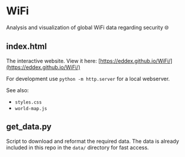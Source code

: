# WiFi
Analysis and visualization of global WiFi data regarding security :globe_with_meridians:

## index.html

The interactive website. View it here: [https://eddex.github.io/WiFi/](https://eddex.github.io/WiFi/)

For development use `python -m http.server` for a local webserver.

See also:
- `styles.css`
- `world-map.js`

## get_data.py

Script to download and reformat the required data. The data is already included in this repo in the `data/` directory for fast access.
